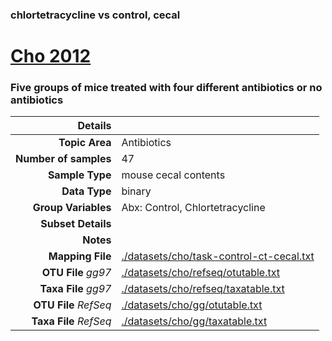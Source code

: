 ### chlortetracycline vs control, cecal
# [Cho 2012]( ../docs/cho.html )
### Five groups of mice treated with four different antibiotics or no antibiotics

| Details                   |                                                           |
| ------------------------: |-----------------------------------------------------------|
| **Topic Area**                | Antibiotics                                                |
| **Number of samples**         | 47                                         |
| **Sample Type**               | mouse cecal contents                                         |
| **Data Type**                 | binary                                           |
| **Group Variables**           | Abx: Control, Chlortetracycline                                          |
| **Subset Details**            |                                   |
| **Notes**                     |                                          |
| **Mapping File**              | [./datasets/cho/task-control-ct-cecal.txt]( ../datasets/cho/./datasets/cho/task-control-ct-cecal.txt)        |
| **OTU File** *gg97*           | [./datasets/cho/refseq/otutable.txt]( ../datasets/cho/./datasets/cho/refseq/otutable.txt)          |
| **Taxa File** *gg97*          | [./datasets/cho/refseq/taxatable.txt]( ../datasets/cho/./datasets/cho/refseq/taxatable.txt)        |
| **OTU File** *RefSeq*         | [./datasets/cho/gg/otutable.txt]( ../datasets/cho/./datasets/cho/gg/otutable.txt)  |
| **Taxa File** *RefSeq*        | [./datasets/cho/gg/taxatable.txt]( ../datasets/cho/./datasets/cho/gg/taxatable.txt)|